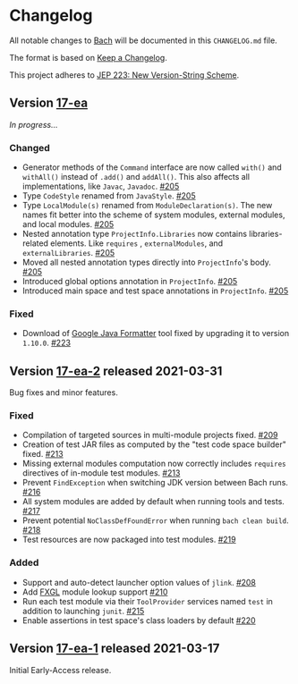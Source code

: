 # Changelog

All notable changes to [Bach](https://github.com/sormuras/bach) will be documented in this `CHANGELOG.md` file.

The format is based on [Keep a Changelog](https://keepachangelog.com).

This project adheres to [JEP 223: New Version-String Scheme](https://openjdk.java.net/jeps/223).

## Version [17-ea]

_In progress..._

### Changed

- Generator methods of the `Command` interface are now called `with()` and `withAll()` instead of `.add()`
  and `addAll()`. This also affects all implementations, like `Javac`, `Javadoc`. [#205]
- Type `CodeStyle` renamed from `JavaStyle`. [#205]
- Type `LocalModule(s)` renamed from `ModuleDeclaration(s)`. The new names fit better into the scheme of system modules,
  external modules, and local modules. [#205]
- Nested annotation type `ProjectInfo.Libraries` now contains libraries-related elements. Like `requires`
  , `externalModules`, and `externalLibraries`. [#205]
- Moved all nested annotation types directly into `ProjectInfo`'s body. [#205]
- Introduced global options annotation in `ProjectInfo`. [#205]
- Introduced main space and test space annotations in `ProjectInfo`. [#205]

### Fixed

- Download of [Google Java Formatter](https://github.com/google/google-java-format) tool fixed by upgrading it to
  version `1.10.0`. [#223]

## Version [17-ea-2] released 2021-03-31

Bug fixes and minor features.

### Fixed

- Compilation of targeted sources in multi-module projects fixed. [#209]
- Creation of test JAR files as computed by the "test code space builder" fixed. [#213]
- Missing external modules computation now correctly includes `requires` directives of in-module test modules. [#213]
- Prevent `FindException` when switching JDK version between Bach runs. [#216]
- All system modules are added by default when running tools and tests. [#217]
- Prevent potential `NoClassDefFoundError` when running `bach clean build`. [#218]
- Test resources are now packaged into test modules. [#219]

### Added

- Support and auto-detect launcher option values of `jlink`. [#208]
- Add [FXGL](https://almasb.github.io/FXGL) module lookup support [#210]
- Run each test module via their `ToolProvider` services named `test` in addition to launching `junit`. [#215]
- Enable assertions in test space's class loaders by default [#220]

## Version [17-ea-1] released 2021-03-17

Initial Early-Access release.

[17-ea]: https://github.com/sormuras/bach/compare/17-ea-2...17-ea

[17-ea-2]: https://github.com/sormuras/bach/compare/17-ea-1...17-ea-2

[17-ea-1]: https://github.com/sormuras/bach/releases/tag/17-ea-1

[#205]: https://github.com/sormuras/bach/issues/205

[#208]: https://github.com/sormuras/bach/issues/208

[#209]: https://github.com/sormuras/bach/issues/209

[#210]: https://github.com/sormuras/bach/issues/210

[#213]: https://github.com/sormuras/bach/issues/213

[#215]: https://github.com/sormuras/bach/issues/215

[#216]: https://github.com/sormuras/bach/issues/216

[#217]: https://github.com/sormuras/bach/issues/217

[#218]: https://github.com/sormuras/bach/issues/218

[#219]: https://github.com/sormuras/bach/issues/219

[#220]: https://github.com/sormuras/bach/issues/220

[#223]: https://github.com/sormuras/bach/issues/223

